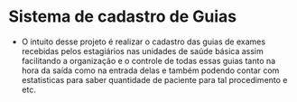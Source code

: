 # Sistema de cadastro de Guias

* O intuito desse projeto é realizar o cadastro das guias de exames recebidas pelos estagiários nas unidades de saúde básica assim facilitando a organização e o controle de todas essas guias tanto na hora da saída como na entrada delas e também podendo contar com estatisticas para saber quantidade de paciente para tal procedimento e etc.
